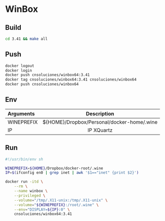 # WinBox

## Build
```bash
cd 3.41 && make all
```
## Push
```bash
docker logout
docker login
docker push cnsoluciones/winbox64:3.41
docker tag cnsoluciones/winbox64:3.41 cnsoluciones/winbox64
docker push cnsoluciones/winbox64
```
## Env

| Arguments  | Description  |
| :------------ |:------------------------------------------------: 
| WINEPREFIX  | ${HOME}/Dropbox/Personal/docker-home/.wine |
| IP  | IP XQuartz |

## Run
```bash
#!/usr/bin/env sh

WINEPREFIX=${HOME}/Dropbox/docker-root/.wine
IP=$(ifconfig en0 | grep inet | awk '$1=="inet" {print $2}')

docker run -itd \
    --rm \
    --name winbox \
    --privileged \
    --volume="/tmp/.X11-unix:/tmp/.X11-unix" \
    --volume="${WINEPREFIX}:/root/.wine" \
    --env="DISPLAY=${IP}:0" \
    cnsoluciones/winbox64:3.41
```
